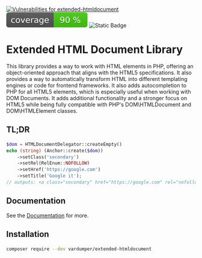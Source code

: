 [![Vulnerabilities for extended-htmldocument](https://dtrack.erikpoehler.us/api/v1/badge/vulns/project/37279553-0c47-476a-9efd-ed379fabca1a?apiKey=odt_J5OKz9JcWpKAnqz80whxTvwA3oQjGBGy)](https://dtrack.erikpoehler.us/projects/37279553-0c47-476a-9efd-ed379fabca1a)
[![Code Coverage](https://github.com/vardumper/extended-htmldocument/blob/main/coverage.svg)](https://vardumper.github.io/extended-htmldocument/intro.html#tests)
![Static Badge](https://img.shields.io/badge/PHPUnit-Passed-green?style=plastic&color=%234c1)

# Extended HTML Document Library

This library provides a way to work with HTML elements in PHP, offering an object-oriented approach that aligns with the HTML5 specifications.
It also provides a way to automatically transform HTML into different templating engines or code for frontend frameworks.
It also adds autocompletion to PHP for all HTML5 elements, which is especially useful when working with DOM Documents.
It adds additional functionality and a stronger focus on HTML5 while being fully compatible with PHP's DOM\HTMLDocument and DOM\HTMLElement classes.

## TL;DR

```php
$dom = HTMLDocumentDelegator::createEmpty()
echo (string) (Anchor::create($dom))
    ->setClass('secondary')
    ->setRel(RelEnum::NOFOLLOW)
    ->setHref('https://google.com')
    ->setTitle('Google it');
// outputs: <a class="secondary" href="https://google.com" rel="nofollow" title="Google it"></a>
```

## Documentation
See the [Documentation](https://vardumper.github.io/extended-htmldocument/) for more.

## Installation
```bash
composer require --dev vardumper/extended-htmldocument
```
